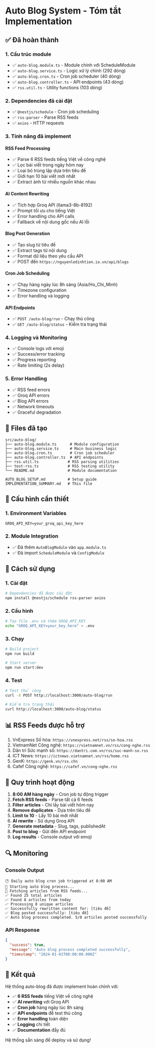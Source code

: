 # Auto Blog System - Tóm tắt Implementation

## ✅ Đã hoàn thành

### 1. Cấu trúc module

- ✅ `auto-blog.module.ts` - Module chính với ScheduleModule
- ✅ `auto-blog.service.ts` - Logic xử lý chính (292 dòng)
- ✅ `auto-blog.cron.ts` - Cron job scheduler (40 dòng)
- ✅ `auto-blog.controller.ts` - API endpoints (43 dòng)
- ✅ `rss.util.ts` - Utility functions (103 dòng)

### 2. Dependencies đã cài đặt

- ✅ `@nestjs/schedule` - Cron job scheduling
- ✅ `rss-parser` - Parse RSS feeds
- ✅ `axios` - HTTP requests

### 3. Tính năng đã implement

#### RSS Feed Processing

- ✅ Parse 6 RSS feeds tiếng Việt về công nghệ
- ✅ Lọc bài viết trong ngày hôm nay
- ✅ Loại bỏ trùng lặp dựa trên tiêu đề
- ✅ Giới hạn 10 bài viết mới nhất
- ✅ Extract ảnh từ nhiều nguồn khác nhau

#### AI Content Rewriting

- ✅ Tích hợp Groq API (llama3-8b-8192)
- ✅ Prompt tối ưu cho tiếng Việt
- ✅ Error handling cho API calls
- ✅ Fallback về nội dung gốc nếu AI lỗi

#### Blog Post Generation

- ✅ Tạo slug từ tiêu đề
- ✅ Extract tags từ nội dung
- ✅ Format dữ liệu theo yêu cầu API
- ✅ POST đến `https://nguyenledinhtien.io.vn/api/blogs`

#### Cron Job Scheduling

- ✅ Chạy hàng ngày lúc 8h sáng (Asia/Ho_Chi_Minh)
- ✅ Timezone configuration
- ✅ Error handling và logging

#### API Endpoints

- ✅ `POST /auto-blog/run` - Chạy thủ công
- ✅ `GET /auto-blog/status` - Kiểm tra trạng thái

### 4. Logging và Monitoring

- ✅ Console logs với emoji
- ✅ Success/error tracking
- ✅ Progress reporting
- ✅ Rate limiting (2s delay)

### 5. Error Handling

- ✅ RSS feed errors
- ✅ Groq API errors
- ✅ Blog API errors
- ✅ Network timeouts
- ✅ Graceful degradation

## 📁 Files đã tạo

```
src/auto-blog/
├── auto-blog.module.ts      # Module configuration
├── auto-blog.service.ts     # Main business logic
├── auto-blog.cron.ts        # Cron job scheduler
├── auto-blog.controller.ts  # API endpoints
├── rss.util.ts             # RSS parsing utilities
├── test-rss.ts             # RSS testing utility
└── README.md               # Module documentation

AUTO_BLOG_SETUP.md          # Setup guide
IMPLEMENTATION_SUMMARY.md   # This file
```

## 🔧 Cấu hình cần thiết

### 1. Environment Variables

```env
GROQ_API_KEY=your_groq_api_key_here
```

### 2. Module Integration

- ✅ Đã thêm `AutoBlogModule` vào `app.module.ts`
- ✅ Đã import `ScheduleModule` và `ConfigModule`

## 🚀 Cách sử dụng

### 1. Cài đặt

```bash
# Dependencies đã được cài đặt
npm install @nestjs/schedule rss-parser axios
```

### 2. Cấu hình

```bash
# Tạo file .env và thêm GROQ_API_KEY
echo "GROQ_API_KEY=your_key_here" > .env
```

### 3. Chạy

```bash
# Build project
npm run build

# Start server
npm run start:dev
```

### 4. Test

```bash
# Test thủ công
curl -X POST http://localhost:3000/auto-blog/run

# Kiểm tra trạng thái
curl http://localhost:3000/auto-blog/status
```

## 📊 RSS Feeds được hỗ trợ

1. VnExpress Số hóa: `https://vnexpress.net/rss/so-hoa.rss`
2. VietnamNet Công nghệ: `https://vietnamnet.vn/rss/cong-nghe.rss`
3. Dân trí Sức mạnh số: `https://dantri.com.vn/rss/suc-manh-so.rss`
4. ICT News: `https://ictnews.vietnamnet.vn/rss/home.rss`
5. GenK: `https://genk.vn/rss.chn`
6. Cafef Công nghệ: `https://cafef.vn/cong-nghe.rss`

## 🎯 Quy trình hoạt động

1. **8:00 AM hàng ngày** - Cron job tự động trigger
2. **Fetch RSS feeds** - Parse tất cả 6 feeds
3. **Filter articles** - Chỉ lấy bài viết hôm nay
4. **Remove duplicates** - Dựa trên tiêu đề
5. **Limit to 10** - Lấy 10 bài mới nhất
6. **AI rewrite** - Sử dụng Groq API
7. **Generate metadata** - Slug, tags, publishedAt
8. **Post to blog** - Gửi đến API endpoint
9. **Log results** - Console output với emoji

## 🔍 Monitoring

### Console Output

```
🕐 Daily auto blog cron job triggered at 8:00 AM
🚀 Starting auto blog process...
📡 Fetching articles from RSS feeds...
✅ Found 25 total articles
✅ Found 8 articles from today
✅ Processing 8 unique articles
✅ Successfully rewritten content for: [tiêu đề]
✅ Blog posted successfully: [tiêu đề]
✅ Auto blog process completed. 5/8 articles posted successfully
```

### API Response

```json
{
  "success": true,
  "message": "Auto blog process completed successfully",
  "timestamp": "2024-01-01T08:00:00.000Z"
}
```

## 🎉 Kết quả

Hệ thống auto-blog đã được implement hoàn chỉnh với:

- ✅ **6 RSS feeds** tiếng Việt về công nghệ
- ✅ **AI rewriting** với Groq API
- ✅ **Cron job** hàng ngày lúc 8h sáng
- ✅ **API endpoints** để test thủ công
- ✅ **Error handling** toàn diện
- ✅ **Logging** chi tiết
- ✅ **Documentation** đầy đủ

Hệ thống sẵn sàng để deploy và sử dụng!
